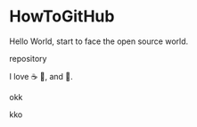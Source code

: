 # HowToGitHub
Hello World, start to face the open source world.

repository

I love :coffee: :pizza:, and :dancer:.

okk

kko
